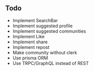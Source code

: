 ## Todo

<ul>
  <li>Implement SearchBar</li>
  <li>Implement suggested profile</li>
  <li>Implement suggested communities</li>
  <li>Implement Like</li>
  <li>Implement share</li>
  <li>Implement repost</li>
  
  <li>Make community without clerk</li>
  <li>Use prisma ORM</li>
  <li>Use TRPC/GraphQL instead of REST</li>
</ul>
